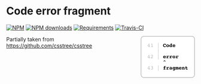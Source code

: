 [npm-icon]:           https://img.shields.io/npm/v/code-error-fragment.svg
[npm-downloads-icon]: https://img.shields.io/npm/dm/code-error-fragment.svg
[npm-url]:            https://www.npmjs.com/package/code-error-fragment

[node-versions-icon]: https://img.shields.io/node/v/code-error-fragment.svg
[node-url]:           https://nodejs.org

[test-icon]:          https://travis-ci.org/vtrushin/code-error-fragment.svg?branch=master
[test-url]:           https://travis-ci.org/vtrushin/code-error-fragment

[coverage-icon]:      https://coveralls.io/repos/github/vtrushin/code-error-fragment/badge.svg?branch=master
[coverage-url]:       https://coveralls.io/github/vtrushin/code-error-fragment?branch=master

# Code error fragment

[![NPM][npm-icon]][npm-url]
[![NPM downloads][npm-downloads-icon]][npm-url]
[![Requirements][node-versions-icon]][node-url]
[![Travis-CI][test-icon]][test-url]

<img src="logo.svg" alt="Logo" width="144" height="111" align="right" />

Partially taken from https://github.com/csstree/csstree
